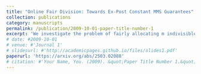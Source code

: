 ```yaml
---
title: "Online Fair Division: Towards Ex-Post Constant MMS Guarantees"
collection: publications
category: manuscripts
permalink: /publication/2009-10-01-paper-title-number-1
excerpt: 'We investigate the problem of fairly allocating m indivisible items'
# date: #2009-10-01
# venue: #'Journal 1'
# slidesurl: #'http://academicpages.github.io/files/slides1.pdf'
paperurl: 'https://arxiv.org/abs/2503.02088'
# citation: #'Your Name, You. (2009). &quot;Paper Title Number 1.&quot; <i>Journal 1</i>. 1(1).'
---
```

<!-- 
The contents above will be part of a list of publications, if the user clicks the link for the publication than the contents of section will be rendered as a full page, allowing you to provide more information about the paper for the reader. When publications are displayed as a single page, the contents of the above "citation" field will automatically be included below this section in a smaller font. -->


<!-- among n sequentially arriving agents with additive valuations, under the sought-after fairness notion of maximin share (MMS). We first observe a strong impossibility: without appropriate knowledge about the valuation functions of the incoming agents, no online algorithm can ensure any non-trivial MMS approximation, even when there are only two agents. Motivated by this impossibility, we introduce OnlineKTypeFD (online k-type fair division), a model that balances theoretical tractability with real-world applicability. In this model, each arriving agent belongs to one of k types, with all agents of a given type sharing the same known valuation function. We do not constrain k to be a constant. Upon arrival, an agent reveals her type, receives an irrevocable allocation, and departs. We study the ex-post MMS guarantees of online algorithms under two arrival models:  -->
<!-- 1- Adversarial arrivals: In this model, an adversary determines the type of each arriving agent. We design a 1k-MMS competitive algorithm and complement it with a lower bound, ruling out any Ω(1k√)-MMS-competitive algorithm, even for binary valuations.  -->
<!-- 2- Stochastic arrivals: In this model, the type of each arriving agent is independently drawn from an underlying, possibly unknown distribution. Unlike the adversarial setting where the dependence on k is unavoidable, we surprisingly show that in the stochastic setting, an asymptotic, arbitrarily close-to-12-MMS competitive guarantee is achievable under mild distributional assumptions.  -->
<!-- Our results extend naturally to a learning-augmented framework; when given access to predictions about valuation functions, we show that the competitive ratios of our algorithms degrade gracefully with multiplicative prediction errors.' -->